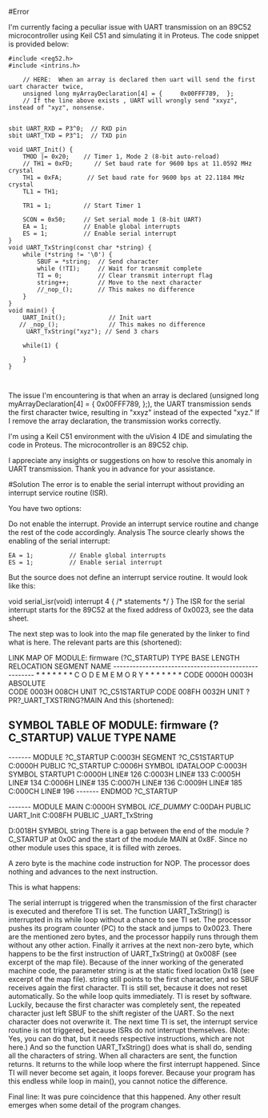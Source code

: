 #Error

I'm currently facing a peculiar issue with UART transmission on an 89C52 microcontroller using Keil C51 and simulating it in Proteus. The code snippet is provided below:

```
#include <reg52.h>
#include <intrins.h>
 
	// HERE:  When an array is declared then uart will send the first uart character twice,
 	unsigned long myArrayDeclaration[4] = { 	0x00FFF789,  };
	// If the line above exists , UART will wrongly send "xxyz", instead of "xyz", nonsense. 

 
sbit UART_RXD = P3^0;  // RXD pin
sbit UART_TXD = P3^1;  // TXD pin

void UART_Init() { 
    TMOD |= 0x20;    // Timer 1, Mode 2 (8-bit auto-reload)  
    // TH1 = 0xFD;      // Set baud rate for 9600 bps at 11.0592 MHz crystal
    TH1 = 0xFA;       // Set baud rate for 9600 bps at 22.1184 MHz crystal
    TL1 = TH1;
 
    TR1 = 1;         // Start Timer 1

    SCON = 0x50;     // Set serial mode 1 (8-bit UART)
    EA = 1;          // Enable global interrupts
    ES = 1;          // Enable serial interrupt
} 
void UART_TxString(const char *string) {
    while (*string != '\0') {
        SBUF = *string;  // Send character
        while (!TI);     // Wait for transmit complete
        TI = 0;          // Clear transmit interrupt flag
        string++;        // Move to the next character
	    //_nop_();		 // This makes no difference
    }
}
void main() {  
	UART_Init();			// Init uart
   // _nop_();				// This makes no difference
 	 UART_TxString("xyz"); // Send 3 chars
	 
    while(1) {
	 
    }
}
 
  
```


The issue I'm encountering is that when an array is declared (unsigned long myArrayDeclaration[4] = { 0x00FFF789, };), the UART transmission sends the first character twice, resulting in "xxyz" instead of the expected "xyz." If I remove the array declaration, the transmission works correctly.

I'm using a Keil C51 environment with the uVision 4 IDE and simulating the code in Proteus. The microcontroller is an 89C52 chip.

I appreciate any insights or suggestions on how to resolve this anomaly in UART transmission. Thank you in advance for your assistance.



#Solution
The error is to enable the serial interrupt without providing an interrupt service routine (ISR).

You have two options:

Do not enable the interrupt.
Provide an interrupt service routine and change the rest of the code accordingly.
Analysis
The source clearly shows the enabling of the serial interrupt:

    EA = 1;          // Enable global interrupts
    ES = 1;          // Enable serial interrupt
But the source does not define an interrupt service routine. It would look like this:

void serial_isr(void) interrupt 4 {
  /* statements */
}
The ISR for the serial interrupt starts for the 89C52 at the fixed address of 0x0023, see the data sheet.

The next step was to look into the map file generated by the linker to find what is here. The relevant parts are this (shortened):

LINK MAP OF MODULE:  firmware (?C_STARTUP)
            TYPE    BASE      LENGTH    RELOCATION   SEGMENT NAME
            -----------------------------------------------------
            * * * * * * *   C O D E   M E M O R Y   * * * * * * *
            CODE    0000H     0003H     ABSOLUTE     
            CODE    0003H     008CH     UNIT         ?C_C51STARTUP
            CODE    008FH     0032H     UNIT         ?PR?_UART_TXSTRING?MAIN
And this (shortened):

SYMBOL TABLE OF MODULE:  firmware (?C_STARTUP)
  VALUE           TYPE          NAME
  ----------------------------------

  -------         MODULE        ?C_STARTUP
  C:0003H         SEGMENT       ?C_C51STARTUP
  C:0000H         PUBLIC        ?C_STARTUP
  C:0006H         SYMBOL        IDATALOOP
  C:0003H         SYMBOL        STARTUP1
  C:0000H         LINE#         126
  C:0003H         LINE#         133
  C:0005H         LINE#         134
  C:0006H         LINE#         135
  C:0007H         LINE#         136
  C:0009H         LINE#         185
  C:000CH         LINE#         196
  -------         ENDMOD        ?C_STARTUP

  -------         MODULE        MAIN
  C:0000H         SYMBOL        _ICE_DUMMY_
  C:00DAH         PUBLIC        UART_Init
  C:008FH         PUBLIC        _UART_TxString

  D:0018H         SYMBOL        string
There is a gap between the end of the module ?C_STARTUP at 0x0C and the start of the module MAIN at 0x8F. Since no other module uses this space, it is filled with zeroes.

A zero byte is the machine code instruction for NOP. The processor does nothing and advances to the next instruction.

This is what happens:

The serial interrupt is triggered when the transmission of the first character is executed and therefore TI is set.
The function UART_TxString() is interrupted in its while loop without a chance to see TI set.
The processor pushes its program counter (PC) to the stack and jumps to 0x0023.
There are the mentioned zero bytes, and the processor happily runs through them without any other action.
Finally it arrives at the next non-zero byte, which happens to be the first instruction of UART_TxString() at 0x008F (see excerpt of the map file).
Because of the inner working of the generated machine code, the parameter string is at the static fixed location 0x18 (see excerpt of the map file).
string still points to the first character, and so SBUF receives again the first character.
TI is still set, because it does not reset automatically.
So the while loop quits immediately. TI is reset by software.
Luckily, because the first character was completely sent, the repeated character just left SBUF to the shift register of the UART. So the next character does not overwrite it.
The next time TI is set, the interrupt service routine is not triggered, because ISRs do not interrupt themselves. (Note: Yes, you can do that, but it needs respective instructions, which are not here.)
And so the function UART_TxString() does what is shall do, sending all the characters of string.
When all characters are sent, the function returns.
It returns to the while loop where the first interrupt happened. Since TI will never become set again, it loops forever.
Because your program has this endless while loop in main(), you cannot notice the difference.

Final line: It was pure coincidence that this happened. Any other result emerges when some detail of the program changes.
